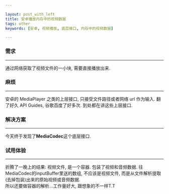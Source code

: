 ```yaml
---

layout: post_with_left
title: 安卓播放内存中的视频数据
tags: other
keywords: [安卓, 视频播放, 底层接口, 内存中的视频数据]

---
```


### 需求

---

通过网络获取了视频文件的一小块, 需要直接播放出来. 

### 麻烦

---

安卓的 MediaPlayer 之类的上层接口, 只接受文件路径或者网络 url 作为输入. 翻了好久 API Guides, 谷歌百度了好多次. 到处都在讲这些上层接口. 

### 解决方案

---

今天终于发现了**MediaCodec**这个底层接口. 

### 试用体验

---

折腾了一晚上的结果: 视频文件, 是一个容器. 包装了视频和音频数据. 往MediaCodec的inputBuffer里送的数组, 不应该是视频文件, 而是从文件解析提取(去掉包装)出来的原始视频或音频数据.    
所以还要做容器的解析...工作量好大, 跟想象的不一样T.T
